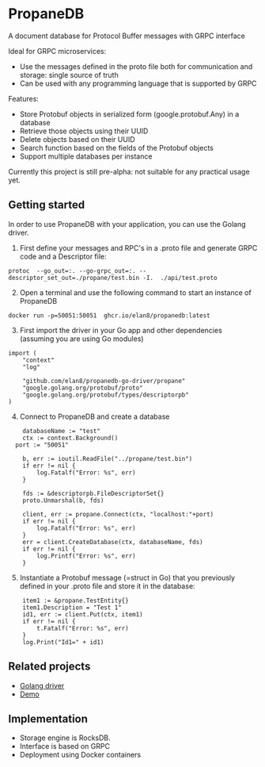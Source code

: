 # PropaneDB
A document database for Protocol Buffer messages with GRPC interface

Ideal for GRPC microservices: 
- Use the messages defined in the proto file both for communication and storage: single source of truth
- Can be used with any programming language that is supported by GRPC 

Features:
- Store Protobuf objects in serialized form (google.protobuf.Any) in a database
- Retrieve those objects using their UUID
- Delete objects based on their UUID  
- Search function based on the fields of the Protobuf objects
- Support multiple databases per instance

Currently this project is still pre-alpha: not suitable for any practical usage yet.

## Getting started
In order to use PropaneDB with your application, you can use the Golang driver.
1. First define your messages and RPC's in a .proto file and generate GRPC code and a Descriptor file:
```
protoc  --go_out=:. --go-grpc_out=:. --descriptor_set_out=./propane/test.bin -I.  ./api/test.proto
```
2. Open a terminal and use the following command to start an instance of PropaneDB
```
docker run -p=50051:50051  ghcr.io/elan8/propanedb:latest
```
3. First import the driver in your Go app and other dependencies (assuming you are using Go modules)
```
import (
	"context"
	"log"

	"github.com/elan8/propanedb-go-driver/propane"
	"google.golang.org/protobuf/proto"
	"google.golang.org/protobuf/types/descriptorpb"
)
```
4. Connect to PropaneDB and create a database
```
	databaseName := "test"
	ctx := context.Background()
  port := "50051"

	b, err := ioutil.ReadFile("../propane/test.bin")
	if err != nil {
		log.Fatalf("Error: %s", err)
	}

	fds := &descriptorpb.FileDescriptorSet{}
	proto.Unmarshal(b, fds)

	client, err := propane.Connect(ctx, "localhost:"+port)
	if err != nil {
		log.Fatalf("Error: %s", err)
	}
	err = client.CreateDatabase(ctx, databaseName, fds)
	if err != nil {
		log.Printf("Error: %s", err)
	}
```
5. Instantiate a Protobuf message (=struct in Go) that you previously defined in your .proto file and store it in the database:
```
	item1 := &propane.TestEntity{}
	item1.Description = "Test 1"
	id1, err := client.Put(ctx, item1)
	if err != nil {
		t.Fatalf("Error: %s", err)
	}
	log.Print("Id1=" + id1)
```

## Related projects
- [Golang driver](https://github.com/elan8/propanedb-go-driver)
- [Demo](https://github.com/elan8/propanedb-demo)

## Implementation
- Storage engine is RocksDB.
- Interface is based on GRPC
- Deployment using Docker containers
